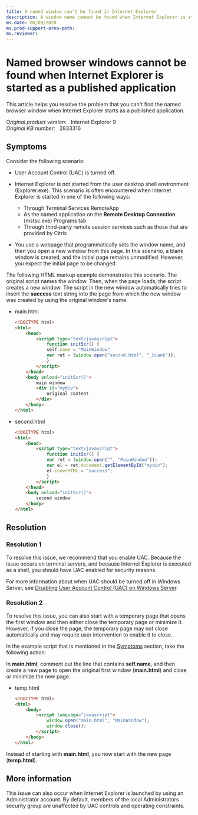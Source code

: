 ```yaml
---
title: A named window can't be found in Internet Explorer
description: A window name cannot be found when Internet Explorer is started by using Terminal Services RemoteApp.
ms.date: 06/09/2020
ms.prod-support-area-path: 
ms.reviewer: 
---
```

# Named browser windows cannot be found when Internet Explorer is started as a published application

This article helps you resolve the problem that you can't find the named browser window when Internet Explorer starts as a published application.

_Original product version:_ &nbsp; Internet Explorer 9  
_Original KB number:_ &nbsp; 2833316

## Symptoms

Consider the following scenario:

- User Account Control (UAC) is turned off.
- Internet Explorer is not started from the user desktop shell environment (Explorer.exe). This scenario is often encountered when Internet Explorer is started in one of the following ways:

  - Through Terminal Services RemoteApp
  - As the named application on the **Remote Desktop Connection** (mstsc.exe) Programs tab
  - Through third-party remote session services such as those that are provided by Citrix

- You use a webpage that programmatically sets the window name, and then you open a new window from this page.
In this scenario, a blank window is created, and the initial page remains unmodified. However, you expect the initial page to be changed.

The following HTML markup example demonstrates this scenario. The original script names the window. Then, when the page loads, the script creates a new window. The script in the new window automatically tries to insert the **success** text string into the page from which the new window was created by using the original window's name.

- main.html

  ```html
  <!DOCTYPE html>
  <html>
      <head>
          <script type="text/javascript">
              function initScr() {
              self.name = "MainWindow"
              var ret = (window.open("second.html", "_blank"));
              }
          </script>
      </head>
      <body onload="initScr()">
          main window
          <div id="mydiv">
              original content
          </div>
      </body>
  </html>
  ```

- second.html

  ```html
  <!DOCTYPE html>
  <html>
      <head>
          <script type="text/javascript">
              function initScr() {
              var ret = (window.open("", "MainWindow"));
              var el = ret.document.getElementById("mydiv");
              el.innerHTML = "success";
              }
          </script>
      </head>
      <body onload="initScr()">
          second window
      </body>
  </html>
  ```

## Resolution

### Resolution 1

To resolve this issue, we recommend that you enable UAC. Because the issue occurs on terminal servers, and because Internet Explorer is executed as a shell, you should have UAC enabled for security reasons.

For more information about when UAC should be turned off in Windows Server, see [Disabling User Account Control (UAC) on Windows Server](https://support.microsoft.com/help/2526083).

### Resolution 2

To resolve this issue, you can also start with a temporary page that opens the first window and then either close the temporary page or minimize it. However, if you close the page, the temporary page may not close automatically and may require user intervention to enable it to close.

In the example script that is mentioned in the [Symptoms](#symptoms) section, take the following action:

In **main.html**, comment out the line that contains **self.name**, and then create a new page to open the original first window (**main.html**) and close or minimize the new page.

- temp.html

  ```html
  <!DOCTYPE html>
  <html>
      <body>
          <script language="javascript">
              window.open("main.html", "MainWindow");
              window.close();
          </script>
      </body>
  </html>
  ```

Instead of starting with **main.html**, you now start with the new page (**temp.html**).

## More information

This issue can also occur when Internet Explorer is launched by using an Administrator account. By default, members of the local Administrators security group are unaffected by UAC controls and operating constraints.
